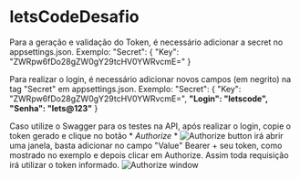 # letsCodeDesafio

Para a geração e validação do Token, é necessário adicionar a secret no appsettings.json. Exemplo:
"Secret": {
    "Key": "ZWRpw6fDo28gZW0gY29tcHV0YWRvcmE="
  }

Para realizar o login, é necessário adicionar novos campos (em negrito) na tag "Secret" em appsettings.json. Exemplo:
"Secret": {
    "Key": "ZWRpw6fDo28gZW0gY29tcHV0YWRvcmE=",
    **"Login": "letscode",**
    **"Senha": "lets@123"**
  }

Caso utilize o Swagger para os testes na API, após realizar o login, copie o token gerado e clique no botão * *Authorize* * ![Authorize button](https://drive.google.com/file/d/1C5jAbDKyEvjsAAFVosXko7Q8UhmPLt_5/view?usp=sharing)
irá abrir uma janela, basta adicionar no campo "Value" Bearer + seu token, como mostrado no exemplo e depois clicar em Authorize. Assim toda requisição 
irá utilizar o token informado.
![Authorize window](https://drive.google.com/file/d/1Jroqf4szIwhL2vqF-DFpY6UBHU4_ReGe/view?usp=sharing)
